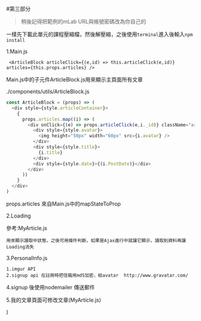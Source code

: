 #第三部分

>稍後記得把範例的mLab URL與帳號密碼改為你自己的


一樣先下載此單元的課程壓縮檔，然後解壓縮，之後使用`terminal`進入後輸入`npm install`


1.Main.js
```
 <ArticleBlock articleClick={(e,id) => this.articleClick(e,id)} articles={this.props.articles} />

```
Main.js中的子元件ArticleBlock.js用來顯示主頁面所有文章

./components/utils/ArticleBlock.js
```javascript
const ArticleBlock = (props) => (
  <div style={style.articleContainer}>
    {
      props.articles.map((i) => (
        <div onClick={(e) => props.articleClick(e,i._id)} className="articleBlock"  style={style.article} key={i._id}>
          <div style={style.avatar}>
            <img height="50px" width="60px" src={i.avatar} />
          </div>
          <div style={style.title}>
            {i.title}
          </div>
          <div style={style.date}>{(i.PostDate)}</div>
        </div>
      ))
    }
  </div>
)
``` 
props.articles 來自Main.js中的mapStateToProp



2.Loading

參考:MyArticle.js

```
用來顯示讀取中狀態，之後可用條件判斷，如果是Ajax進行中就讓它顯示，讀取到資料再讓Loading消失
```

3.PersonalInfo.js


```
1.imgur API
2.signup api 在註冊時把信箱用md5加密，給avatar  http://www.gravatar.com/
```

4.signup 後使用nodemailer 傳送郵件

5.我的文章頁面可修改文章(MyArticle.js)




)